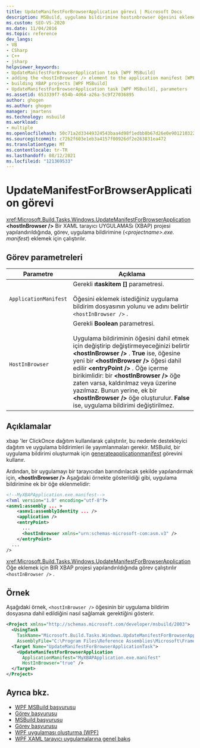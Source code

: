 ```yaml
---
title: UpdateManifestForBrowserApplication görevi | Microsoft Docs
description: MSBuild, uygulama bildirimine hostınbrowser öğesini eklemek için updatemanifestforbrowserapplication görevinin nasıl çalıştığını öğrenin.
ms.custom: SEO-VS-2020
ms.date: 11/04/2016
ms.topic: reference
dev_langs:
- VB
- CSharp
- C++
- jsharp
helpviewer_keywords:
- UpdateManifestForBrowserApplication task [WPF MSBuild]
- adding the <hostInBrowser /> element to the application manifest [WPF MSBuild]
- building XBAP projects [WPF MSBuild]
- UpdateManifestForBrowserApplication task [WPF MSBuild], parameters
ms.assetid: 653339f7-654b-4d64-a26a-5c9f27036895
author: ghogen
ms.author: ghogen
manager: jmartens
ms.technology: msbuild
ms.workload:
- multiple
ms.openlocfilehash: 50c71a2d33449324543baa4d98f1edbb8b67d26e0e901210322acbb9290c4f5e
ms.sourcegitcommit: c72b2f603e1eb3a4157f00926df2e263831ea472
ms.translationtype: MT
ms.contentlocale: tr-TR
ms.lasthandoff: 08/12/2021
ms.locfileid: "121369533"
---
```

# <a name="updatemanifestforbrowserapplication-task"></a>UpdateManifestForBrowserApplication görevi

<xref:Microsoft.Build.Tasks.Windows.UpdateManifestForBrowserApplication> **\<hostInBrowser />** Bir XAML tarayıcı UYGULAMASı (XBAP) projesi yapılandırıldığında, görev, uygulama bildirimine (*\<projectname>.exe. manifest*) eklemek için çalıştırılır.

## <a name="task-parameters"></a>Görev parametreleri

|Parametre|Açıklama|
|---------------|-----------------|
|`ApplicationManifest`|Gerekli **ıtaskitem []** parametresi.<br /><br /> Öğesini eklemek istediğiniz uygulama bildirim dosyasının yolunu ve adını belirtir `<hostInBrowser />` .|
|`HostInBrowser`|Gerekli **Boolean** parametresi.<br /><br /> Uygulama bildiriminin öğesini dahil etmek için değiştirip değiştirmeyeceğinizi belirtir **\<hostInBrowser />** . **True** ise, öğesine yeni bir **\<hostInBrowser />** öğesi dahil edilir **\<entryPoint />** . Öğe içerme birikimlidir: bir **\<hostInBrowser />** öğe zaten varsa, kaldırılmaz veya üzerine yazılmaz. Bunun yerine, ek bir **\<hostInBrowser />** öğe oluşturulur. **False** ise, uygulama bildirimi değiştirilmez.|

## <a name="remarks"></a>Açıklamalar

 xbap 'ler ClickOnce dağıtım kullanılarak çalıştırılır, bu nedenle destekleyici dağıtım ve uygulama bildirimleri ile yayımlanmaları gerekir. MSBuild, bir uygulama bildirimi oluşturmak için [generateapplicationmanifest](generateapplicationmanifest-task.md) görevini kullanır.

 Ardından, bir uygulamayı bir tarayıcıdan barındırılacak şekilde yapılandırmak için, **\<hostInBrowser />** Aşağıdaki örnekte gösterildiği gibi, uygulama bildirimine ek bir öğe eklenmelidir:

```xml
<!--MyXBAPApplication.exe.manifest-->
<?xml version="1.0" encoding="utf-8"?>
<asmv1:assembly ... >
    <asmv1:assemblyIdentity ... />
    <application />
    <entryPoint>
      ...
      <hostInBrowser xmlns="urn:schemas-microsoft-com:asm.v3" />
    </entryPoint>
  ...
/>
```

 <xref:Microsoft.Build.Tasks.Windows.UpdateManifestForBrowserApplication>Öğe eklemek için BIR XBAP projesi yapılandırıldığında görev çalıştırılır `<hostInBrowser />` .

## <a name="example"></a>Örnek

 Aşağıdaki örnek, `<hostInBrowser />` öğesinin bir uygulama bildirim dosyasına dahil edildiğini nasıl sağlamak gerektiğini gösterir.

```xml
<Project xmlns="http://schemas.microsoft.com/developer/msbuild/2003">
  <UsingTask
    TaskName="Microsoft.Build.Tasks.Windows.UpdateManifestForBrowserApplication"
    AssemblyFile="C:\Program Files\Reference Assemblies\Microsoft\Framework\v3.0\PresentationBuildTasks.dll" />
  <Target Name="UpdateManifestForBrowserApplicationTask">
    <UpdateManifestForBrowserApplication
      ApplicationManifest="MyXBAPApplication.exe.manifest"
      HostInBrowser="true" />
  </Target>
</Project>
```

## <a name="see-also"></a>Ayrıca bkz.

- [WPF MSBuild başvurusu](../msbuild/wpf-msbuild-reference.md)
- [Görev başvurusu](../msbuild/wpf-msbuild-task-reference.md)
- [MSBuild başvurusu](../msbuild/msbuild-reference.md)
- [Görev başvurusu](../msbuild/msbuild-task-reference.md)
- [WPF uygulaması oluşturma (WPF)](/dotnet/framework/wpf/app-development/building-a-wpf-application-wpf)
- [WPF XAML tarayıcı uygulamalarına genel bakış](/dotnet/framework/wpf/app-development/wpf-xaml-browser-applications-overview)